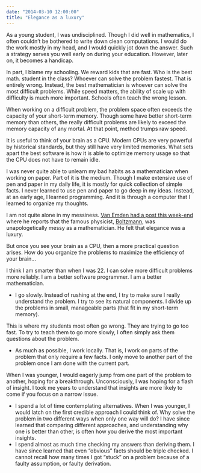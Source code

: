 ```yaml
---
date: "2014-03-10 12:00:00"
title: "Elegance as a luxury"
---
```




As a young student, I was undisciplined. Though I did well in mathematics, I often couldn&rsquo;t be bothered to write down clean computations. I would do the work mostly in my head, and I would quickly jot down the answer. Such a strategy serves you well early on during your education. However, later on, it becomes a handicap.

In part, I blame my schooling. We reward kids that are fast. Who is the best math. student in the class? Whoever can solve the problem fastest. That is entirely wrong. Instead, the best mathematician is whoever can solve the most difficult problems. While speed matters, the ability of scale up with difficulty is much more important. Schools often teach the wrong lesson.

When working on a difficult problem, the problem space often exceeds the capacity of your short-term memory. Though some have better short-term memory than others, the really difficult problems are likely to exceed the memory capacity of any mortal. At that point, method trumps raw speed.

It is useful to think of your brain as a CPU. Modern CPUs are very powerful by historical standards, but they still have very limited memories. What sets apart the best software is how it is able to optimize memory usage so that the CPU does not have to remain idle.

I was never quite able to unlearn my bad habits as a mathematician when working on paper. Part of it is the medium. Though I make extensive use of pen and paper in my daily life, it is mostly for quick collection of simple facts. I never learned to use pen and paper to go deep in my ideas. Instead, at an early age, I learned programming. And it is through a computer that I learned to organize my thoughts.

I am not quite alone in my messiness. [Van Emden had a post this week-end](http://vanemden.wordpress.com/2014/03/08/boltzmanns-brood/) where he reports that the famous physicist, [Boltzmann](https://en.wikipedia.org/wiki/Ludwig_Boltzmann), was unapologetically messy as a mathematician. He felt that elegance was a luxury. 

But once you see your brain as a CPU, then a more practical question arises. How do you organize the problems to maximize the efficiency of your brain&hellip; 

I think I am smarter than when I was 22. I can solve more difficult problems more reliably. I am a better software programmer. I am a better mathematician. 

- I go slowly. Instead of rushing at the end, I try to make sure I really understand the problem. I try to see its natural components. I divide up the problems in small, manageable parts (that fit in my short-term memory).

This is where my students most often go wrong. They are trying to go too fast. To try to teach them to go more slowly, I often simply ask them questions about the problem.
- As much as possible, I work locally. That is, I work on parts of the problem that only require a few facts. I only move to another part of the problem once I am done with the current part.

When I was younger, I would eagerly jump from one part of the problem to another, hoping for a breakthrough. Unconsciously, I was hoping for a flash of insight. I took me years to understand that insights are more likely to come if you focus on a narrow issue.
- I spend a lot of time contemplating alternatives. When I was younger, I would latch on the first credible approach I could think of. Why solve the problem in two different ways when only one way will do? I have since learned that comparing different approaches, and understanding why one is better than other, is often how you derive the most important insights.
- I spend almost as much time checking my answers than deriving them. I have since learned that even &ldquo;obvious&rdquo; facts should be triple checked. I cannot recall how many times I got &ldquo;stuck&rdquo; on a problem because of a faulty assumption, or faulty derivation.


